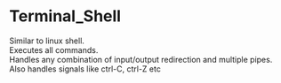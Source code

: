 # Terminal_Shell

Similar to linux shell.<br>
Executes all commands.<br>
Handles any combination of input/output redirection and multiple pipes. Also handles signals like ctrl-C, ctrl-Z etc
